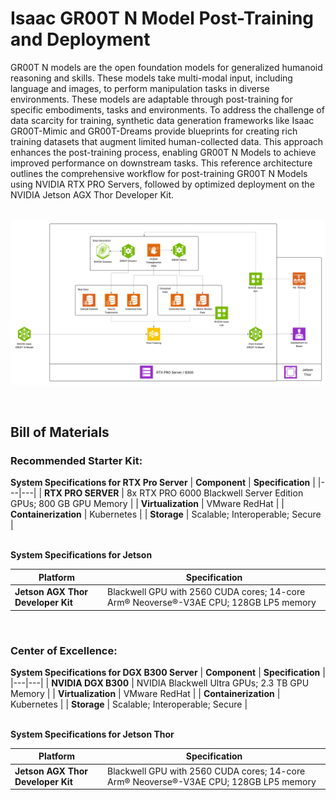 # Isaac GR00T N Model Post-Training and Deployment
GR00T N models are the open foundation models for generalized humanoid reasoning and skills. These models take multi-modal input, including language and images, to perform manipulation tasks in diverse environments. These models are adaptable through post-training for specific embodiments, tasks and environments.
To address the challenge of data scarcity for training, synthetic data generation frameworks like Isaac GR00T-Mimic and GR00T-Dreams provide blueprints for creating rich training datasets that augment limited human-collected data. This approach enhances the post-training process, enabling GR00T N Models to achieve improved performance on downstream tasks.
This reference architecture outlines the comprehensive workflow for post-training GR00T N Models using NVIDIA RTX PRO Servers, followed by optimized deployment on the NVIDIA Jetson AGX Thor Developer Kit.
<br><br>


![Workflow Diagram](gr00t-n-model-workflow-diagram.png "Workflow Diagram")

<br>

## Bill of Materials
### Recommended Starter Kit:
**System Specifications for RTX Pro Server**
| **Component** | **Specification** |
|---|---|
| **RTX PRO SERVER** | 8x RTX PRO 6000 Blackwell Server Edition GPUs; 800 GB GPU Memory |
| **Virtualization** | VMware RedHat |
| **Containerization** | Kubernetes |
| **Storage** | Scalable; Interoperable; Secure |

<br>**System Specifications for Jetson**

| **Platform** | **Specification** |
|---|---|
| **Jetson AGX Thor Developer Kit** | Blackwell GPU with 2560 CUDA cores; 14-core Arm® Neoverse®-V3AE CPU; 128GB LP5 memory |

<br>

### Center of Excellence:
**System Specifications for DGX B300 Server**
| **Component** | **Specification** |
|---|---|
| **NVIDIA DGX B300** | NVIDIA Blackwell Ultra GPUs; 2.3 TB GPU Memory |
| **Virtualization** | VMware RedHat |
| **Containerization** | Kubernetes |
| **Storage** | Scalable; Interoperable; Secure |

<br>**System Specifications for Jetson Thor**

| **Platform** | **Specification** |
|---|---|
| **Jetson AGX Thor Developer Kit** | Blackwell GPU with 2560 CUDA cores; 14-core Arm® Neoverse®-V3AE CPU; 128GB LP5 memory |

